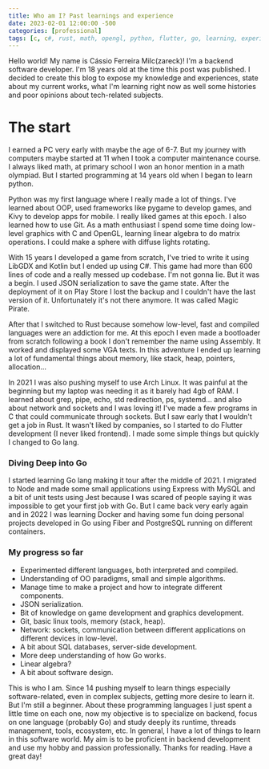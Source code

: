 ```yaml
---
title: Who am I? Past learnings and experience
date: 2023-02-01 12:00:00 -500
categories: [professional]
tags: [c, c#, rust, math, opengl, python, flutter, go, learning, experience]
---
```


Hello world! My name is Cássio Ferreira Milc(zareck)! I'm a backend software developer. I'm 18 years old at the time this post was published. I decided to create this blog to expose my knowledge and experiences, state about my current works, what I'm learning right now as well some histories and poor opinions about tech-related subjects.

# The start
I earned a PC very early with maybe the age of 6-7. But my journey with computers maybe started at 11 when I took a computer maintenance course. I always liked math, at primary school I won an honor mention in a math olympiad. But I started programming at 14 years old when I began to learn python.

Python was my first language where I really made a lot of things. I've learned about OOP, used frameworks like pygame to develop games, and Kivy to develop apps for mobile. I really liked games at this epoch. I also learned how to use Git. As a math enthusiast I spend some time doing low-level graphics with C and OpenGL, learning linear algebra to do matrix operations. I could make a sphere with diffuse lights rotating.

With 15 years I developed a game from scratch, I've tried to write it using LibGDX and Kotlin but I ended up using C#. This game had more than 600 lines of code and a really messed up codebase. I'm not gonna lie. But it was a begin. I used JSON serialization to save the game state. After the deployment of it on Play Store I lost the backup and I couldn't have the last version of it. Unfortunately it's not there anymore. It was called Magic Pirate.

After that I switched to Rust because somehow low-level, fast and compiled languages were an addiction for me. At this epoch I even made a bootloader from scratch following a book I don't remember the name using Assembly. It worked and displayed some VGA texts. In this adventure I ended up learning a lot of fundamental things about memory, like stack, heap, pointers, allocation...

In 2021 I was also pushing myself to use Arch Linux. It was painful at the beginning but my laptop was needing it as it barely had 4gb of RAM. I learned about grep, pipe, echo, std redirection, ps, systemd... and also about network and sockets and I was loving it! I've made a few programs in C that could communicate through sockets. But I saw early that I wouldn't get a job in Rust. It wasn't liked by companies, so I started to do Flutter development (I never liked frontend). I made some simple things but quickly I changed to Go lang.

### Diving Deep into Go
I started learning Go lang making it tour after the middle of 2021. I migrated to Node and made some small applications using Express with MySQL and a bit of unit tests using Jest because I was scared of people saying it was impossible to get your first job with Go. But I came back very early again and in 2022 I was learning Docker and having some fun doing personal projects developed in Go using Fiber and PostgreSQL running on different containers.

### My progress so far
- Experimented different languages, both interpreted and compiled.
- Understanding of OO paradigms, small and simple algorithms.
- Manage time to make a project and how to integrate different components.
- JSON serialization.
- Bit of knowledge on game development and graphics development.
- Git, basic linux tools, memory (stack, heap).
- Network: sockets, communication between different applications on different devices in low-level.
- A bit about SQL databases, server-side development.
- More deep understanding of how Go works.
- Linear algebra?
- A bit about software design.

This is who I am. Since 14 pushing myself to learn things especially software-related, even in complex subjects, getting more desire to learn it. But I'm still a beginner. About these programming languages I just spent a little time on each one, now my objective is to specialize on backend, focus on one language (probably Go) and study deeply its runtime, threads management, tools, ecosystem, etc. In general, I have a lot of things to learn in this software world. My aim is to be proficient in backend development and use my hobby and passion professionally. Thanks for reading. Have a great day!



